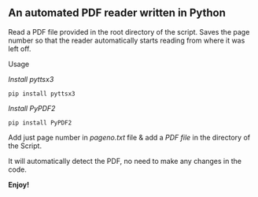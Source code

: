 ## An automated PDF reader written in Python

Read a PDF file provided in the root directory of the script.
Saves the page number so that the reader automatically starts reading from where it was left off.

Usage

_Install pyttsx3_
  
    pip install pyttsx3
  
_Install PyPDF2_
  
    pip install PyPDF2
    

Add just page number in _pageno.txt_ file & add a _PDF file_ in the directory of the Script.
   
It will automatically detect the PDF, no need to make any changes in the code.

**Enjoy!**
